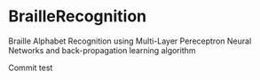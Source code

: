 BrailleRecognition
==================

Braille Alphabet Recognition using Multi-Layer Pereceptron Neural Networks and back-propagation learning algorithm

Commit test